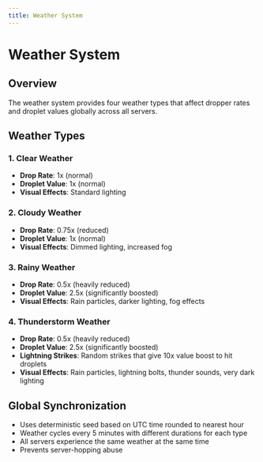 ```yaml
---
title: Weather System
---
```


# Weather System

## Overview
The weather system provides four weather types that affect dropper rates and droplet values globally across all servers.

## Weather Types

### 1. Clear Weather
- **Drop Rate**: 1x (normal)
- **Droplet Value**: 1x (normal)
- **Visual Effects**: Standard lighting

### 2. Cloudy Weather
- **Drop Rate**: 0.75x (reduced)
- **Droplet Value**: 1x (normal)
- **Visual Effects**: Dimmed lighting, increased fog

### 3. Rainy Weather
- **Drop Rate**: 0.5x (heavily reduced)
- **Droplet Value**: 2.5x (significantly boosted)
- **Visual Effects**: Rain particles, darker lighting, fog effects

### 4. Thunderstorm Weather
- **Drop Rate**: 0.5x (heavily reduced)
- **Droplet Value**: 2.5x (significantly boosted)
- **Lightning Strikes**: Random strikes that give 10x value boost to hit droplets
- **Visual Effects**: Rain particles, lightning bolts, thunder sounds, very dark lighting

## Global Synchronization
- Uses deterministic seed based on UTC time rounded to nearest hour
- Weather cycles every 5 minutes with different durations for each type
- All servers experience the same weather at the same time
- Prevents server-hopping abuse